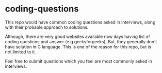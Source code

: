 # coding-questions
This repo would have common coding questions asked in interviews, along with their probable approach to solutions.

Although, there are very good websites available now days having list of coding questions and answer (e.g geeksforgeeks),
But, they generally don't have solution in C language. 
This is one of the reason for this repo, but is not limited to it.

Feel free to submit questions which you feel are most commonly asked in interviews.
